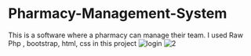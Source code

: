 # Pharmacy-Management-System
This is a software where a pharmacy can manage their team. I used Raw Php , bootstrap, html, css in this project
![login](https://user-images.githubusercontent.com/43532038/116852137-98a25c00-ac15-11eb-9d04-a27050d96a07.png)
![2](https://user-images.githubusercontent.com/43532038/116852167-a35cf100-ac15-11eb-91db-b8057a04bea3.png)
